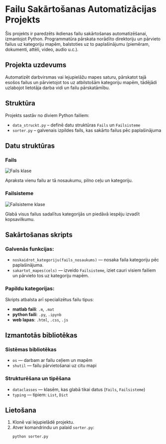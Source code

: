 # Failu Sakārtošanas Automatizācijas Projekts

Šis projekts ir paredzēts ikdienas failu sakārtošanas automatizēšanai, izmantojot Python. Programmatūra pārskata norādīto direktoriju un pārvieto failus uz kategoriju mapēm, balstoties uz to paplašinājumu (piemēram, dokumenti, attēli, video, audio u.c.).

## Projekta uzdevums

Automatizēt darbvirsmas vai lejupielāžu mapes saturu, pārskatot tajā esošos failus un pārvietojot tos uz atbilstošām kategoriju mapēm, tādējādi uzlabojot lietotāja darba vidi un failu pārskatāmību.

## Struktūra

Projekts sastāv no diviem Python failiem:

- `data_struckt.py` – definē datu struktūras `Fails` un `Failsisteme`
- `sorter.py` – galvenais izpildes fails, kas sakārto failus pēc paplašinājuma

## Datu struktūras

### Fails

![Fails klase](https://github.com/user-attachments/assets/07f096f4-40f0-4608-99b2-0b85a35fa71d)

Apraksta vienu failu ar tā nosaukumu, pilno ceļu un kategoriju.

### Failsisteme

![Failsisteme klase](https://github.com/user-attachments/assets/521b400b-b719-4bfb-b741-b04b832074de)

Glabā visus failus sadalītus kategorijās un piedāvā iespēju izvadīt kopsavilkumu.

## Sakārtošanas skripts

### Galvenās funkcijas:

- `noskaidrot_kategoriju(fails_nosaukums)` — nosaka faila kategoriju pēc paplašinājuma.
- `sakartot_mapes(cels)` — izveido `Failsisteme`, iziet cauri visiem failiem un pārvieto tos uz kategoriju mapēm.

### Papildu kategorijas:

Skripts atbalsta arī specializētus failu tipus:

- **matlab faili**: `.m`, `.mat`
- **python faili**: `.py`, `.ipynb`
- **web lapas**: `.html`, `.css`, `.js`

## Izmantotās bibliotēkas

### Sistēmas bibliotēkas

- `os` — darbam ar failu ceļiem un mapēm
- `shutil` — failu pārvietošanai uz citu mapi

### Strukturēšana un tipēšana

- `dataclasses` — klasēm, kas glabā tikai datus (`Fails`, `Failsisteme`)
- `typing` — tipiem: `List`, `Dict`

## Lietošana

1. Klonē vai lejupielādē projektu.
2. Atver komandrindu un palaid `sorter.py`:
   ```bash
   python sorter.py

